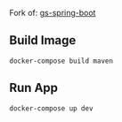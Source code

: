 Fork of:
[gs-spring-boot](https://github.com/spring-guides/gs-spring-boot)

## Build Image
`docker-compose build maven`

## Run App
`docker-compose up dev`
